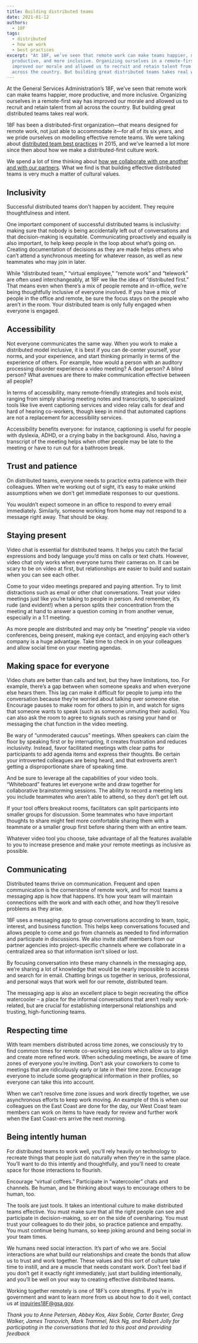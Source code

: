 ```yaml
---
title: Building distributed teams
date: 2021-01-12
authors:
  - 18F
tags:
  - distributed
  - how we work
  - best practices
excerpt: "At 18F, we’ve seen that remote work can make teams happier, more
  productive, and more inclusive. Organizing ourselves in a remote-first way has
  improved our morale and allowed us to recruit and retain talent from all
  across the country. But building great distributed teams takes real work. "
---
```

At the General Services Administration’s 18F, we’ve seen that remote work can make teams happier, more productive, and more inclusive. Organizing ourselves in a remote-first way has improved our morale and allowed us to recruit and retain talent from all across the country. But building great distributed teams takes real work. 

18F has been a distributed-first organization—that means designed for remote work, not just able to accommodate it—for all of its six years, and we pride ourselves on modelling effective remote teams. We were talking about [distributed team best practices](https://18f.gsa.gov/2015/10/15/best-practices-for-distributed-teams/) in 2015, and we’ve learned a lot more since then about how we make a distributed-first culture work.

We spend a lot of time thinking about [how we collaborate with one another and with our partners](https://handbook.tts.gsa.gov/how-we-collaborate/). What we find is that building effective distributed teams is very much a matter of cultural values. 

## Inclusivity

Successful distributed teams don’t happen by accident. They require thoughtfulness and intent. 

One important component of successful distributed teams is inclusivity: making sure that nobody is being accidentally left out of conversations and that decision-making is equitable. Communicating proactively and equally is also important, to help keep people in the loop about what’s going on. Creating documentation of decisions as they are made helps others who can’t attend a synchronous meeting for whatever reason, as well as new teammates who may join in later.

While “distributed team,” “virtual employee,” “remote work” and “telework” are often used interchangeably, at 18F we like the idea of “distributed first.” That means even when there’s a mix of people remote and in-office, we’re being thoughtfully inclusive of everyone involved. If you have a mix of people in the office and remote, be sure the focus stays on the people who aren’t in the room. Your distributed team is only fully engaged when everyone is engaged.

## Accessibility

Not everyone communicates the same way. When you work to make a distributed model inclusive, it is best if you can de-center yourself, your norms, and your experience, and start thinking primarily in terms of the experience of others. For example, how would a person with an auditory processing disorder experience a video meeting? A deaf person? A blind person? What avenues are there to make communication effective between all people?

In terms of accessibility, many remote-friendly strategies and tools exist, ranging from simply sharing meeting notes and transcripts, to specialized tools like live event captioning services and video relay calls for deaf and hard of hearing co-workers, though keep in mind that automated captions are not a replacement for accessibility services. 

Accessibility benefits everyone: for instance, captioning is useful for people with dyslexia, ADHD, or a crying baby in the background. Also, having a transcript of the meeting helps when other people may be late to the meeting or have to run out for a bathroom break.

## Trust and patience

On distributed teams, everyone needs to practice extra patience with their colleagues. When we’re working out of sight, it’s easy to make unkind assumptions when we don’t get immediate responses to our questions. 

You wouldn’t expect someone in an office to respond to every email immediately. Similarly, someone working from home may not respond to a message right away. That should be okay.

## Staying present

Video chat is essential for distributed teams. It helps you catch the facial expressions and body language you’d miss on calls or text chats. However, video chat only works when everyone turns their cameras on. It can be scary to be on video at first, but relationships are easier to build and sustain when you can see each other. 

Come to your video meetings prepared and paying attention. Try to limit distractions such as email or other chat conversations. Treat your video meetings just like you’re talking to people in person. And remember, it’s rude (and evident!) when a person splits their concentration from the meeting at hand to answer a question coming in from another venue, especially in a 1:1 meeting.

As more people are distributed and may only be “meeting” people via video conferences, being present, making eye contact, and enjoying each other’s company is a huge advantage. Take time to check in on your colleagues and allow social time on your meeting agendas. 

## Making space for everyone

Video chats are better than calls and text, but they have limitations, too. For example, there’s a gap between when someone speaks and when everyone else hears them. This lag can make it difficult for people to jump into the conversation because they’re worried about talking over someone else. Encourage pauses to make room for others to join in, and watch for signs that someone wants to speak (such as someone unmuting their audio). You can also ask the room to agree to signals such as raising your hand or messaging the chat function in the video meeting. 

Be wary of “unmoderated caucus” meetings. When speakers can claim the floor by speaking first or by interrupting, it creates frustration and reduces inclusivity. Instead, favor facilitated meetings with clear paths for participants to add agenda items and express their thoughts. Be certain your introverted colleagues are being heard, and that extroverts aren’t getting a disproportionate share of speaking time. 

And be sure to leverage all the capabilities of your video tools. “Whiteboard” features let everyone write and draw together for collaborative brainstorming sessions. The ability to record a meeting lets you include teammates who aren’t able to attend, so they don’t get left out. 

If your tool offers breakout rooms, facilitators can split participants into smaller groups for discussion. Some teammates who have important thoughts to share might feel more comfortable sharing them with a teammate or a smaller group first before sharing them with an entire team. 

Whatever video tool you choose, take advantage of all the features available to you to increase presence and make your remote meetings as inclusive as possible.

## Communicating

Distributed teams thrive on communication. Frequent and open communication is the cornerstone of remote work, and for most teams a messaging app is how that happens. It’s how your team will maintain connections with the work and with each other, and how they’ll resolve problems as they arise. 

18F uses a messaging app to group conversations according to team, topic, interest, and business function. This helps keep conversations focused and allows people to come and go from channels as needed to find information and participate in discussions. We also invite staff members from our partner agencies into project-specific channels where we collaborate in a centralized area so that information isn’t siloed or lost. 

By focusing conversation into these many channels in the messaging app, we’re sharing a lot of knowledge that would be nearly impossible to access and search for in email. Chatting brings us together in serious, professional, and personal ways that work well for our remote, distributed team. 

The messaging app is also an excellent place to begin recreating the office watercooler – a place for the informal conversations that aren’t really work-related, but are crucial for establishing interpersonal relationships and trusting, high-functioning teams. 

## Respecting time

With team members distributed across time zones, we consciously try to find common times for remote co-working sessions which allow us to align and create more refined work. When scheduling meetings, be aware of time zones of everyone you’re inviting. Don’t ask your coworkers to come to meetings that are ridiculously early or late in their time zone. Encourage everyone to include some geographical information in their profiles, so everyone can take this into account.

When we can’t resolve time zone issues and work directly together, we use asynchronous efforts to keep work moving. An example of this is when our colleagues on the East Coast are done for the day, our West Coast team members can work on items to have ready for review and further work when the East Coast-ers arrive the next morning. 

## Being intently human

For distributed teams to work well, you’ll rely heavily on technology to recreate things that people just do naturally when they’re in the same place. You’ll want to do this intently and thoughtfully, and you’ll need to create space for those interactions to flourish.

Encourage “virtual coffees.” Participate in “watercooler” chats and channels. Be human, and be thinking about ways to encourage others to be human, too.

The tools are just tools. It takes an intentional culture to make distributed teams effective. You must make sure that all the right people can see and participate in decision-making, so err on the side of oversharing. You must trust your colleagues to do their jobs, so practice patience and empathy. You must continue being humans, so keep joking around and being social in your team times.

We humans need social interaction. It’s part of who we are. Social interactions are what build our relationships and create the bonds that allow us to trust and work together. These values and this sort of culture take time to instill, and are a muscle that needs constant work. Don’t feel bad if you don’t get it exactly right immediately; just start building intentionally, and you’ll be well on your way to creating effective distributed teams.

Working together remotely is one of 18F’s core strengths. If you’re in government and want to learn more from us about how to do it well, contact us at inquiries18F@gsa.gov.

*Thank you to Anne Petersen, Abbey Kos, Alex Soble, Carter Baxter, Greg Walker, James Tranovich, Mark Trammel, Nick Ng, and Robert Jolly for participating in the conversations that led to this post and providing feedback*
